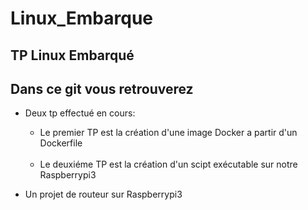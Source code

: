 # Linux_Embarque

## TP Linux Embarqué

Dans ce git vous retrouverez
--

  - Deux tp effectué en cours:

    <ul>
    <li> Le premier TP est la création d'une image Docker a partir d'un Dockerfile </li>
    <br />
    <li> Le deuxiéme TP est la création d'un scipt exécutable sur notre Raspberrypi3 </li>

    </ul>


  - Un projet de routeur sur Raspberrypi3
